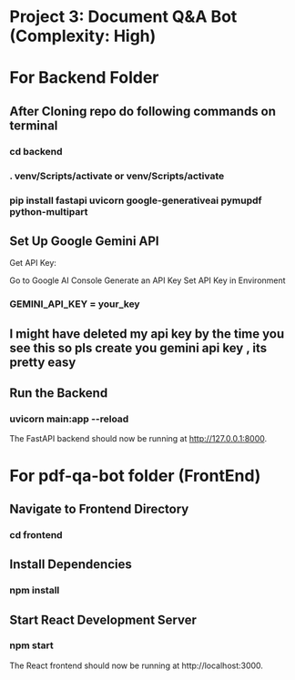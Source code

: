 # Project 3: Document Q&A Bot (Complexity: High)

# For Backend Folder

## After Cloning repo do following commands on terminal

### cd backend

### . venv/Scripts/activate or venv/Scripts/activate

### pip install fastapi uvicorn google-generativeai pymupdf python-multipart

## Set Up Google Gemini API
Get API Key:

Go to Google AI Console
Generate an API Key
Set API Key in Environment

### GEMINI_API_KEY = your_key

## I might have deleted my api key by the time you see this so pls create you gemini api key , its pretty easy

## Run the Backend

### uvicorn main:app --reload

The FastAPI backend should now be running at http://127.0.0.1:8000.

# For pdf-qa-bot folder (FrontEnd)

## Navigate to Frontend Directory

### cd frontend

## Install Dependencies

### npm install

## Start React Development Server

### npm start

The React frontend should now be running at http://localhost:3000.
